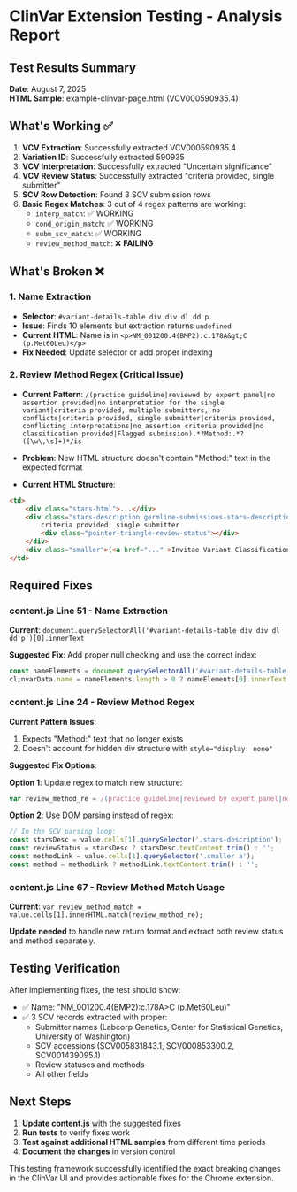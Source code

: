 # ClinVar Extension Testing - Analysis Report

## Test Results Summary

**Date**: August 7, 2025  
**HTML Sample**: example-clinvar-page.html (VCV000590935.4)

## What's Working ✅

1. **VCV Extraction**: Successfully extracted VCV000590935.4
2. **Variation ID**: Successfully extracted 590935  
3. **VCV Interpretation**: Successfully extracted "Uncertain significance"
4. **VCV Review Status**: Successfully extracted "criteria provided, single submitter"
5. **SCV Row Detection**: Found 3 SCV submission rows
6. **Basic Regex Matches**: 3 out of 4 regex patterns are working:
   - `interp_match`: ✅ WORKING
   - `cond_origin_match`: ✅ WORKING  
   - `subm_scv_match`: ✅ WORKING
   - `review_method_match`: ❌ **FAILING**

## What's Broken ❌

### 1. Name Extraction
- **Selector**: `#variant-details-table div div dl dd p`
- **Issue**: Finds 10 elements but extraction returns `undefined`
- **Current HTML**: Name is in `<p>NM_001200.4(BMP2):c.178A&gt;C (p.Met60Leu)</p>`
- **Fix Needed**: Update selector or add proper indexing

### 2. Review Method Regex (Critical Issue)
- **Current Pattern**: `/(practice guideline|reviewed by expert panel|no assertion provided|no interpretation for the single variant|criteria provided, multiple submitters, no conflicts|criteria provided, single submitter|criteria provided, conflicting interpretations|no assertion criteria provided|no classification provided|Flagged submission).*?Method:.*?([\w\,\s]+)*/is`

- **Problem**: New HTML structure doesn't contain "Method:" text in the expected format

- **Current HTML Structure**:
```html
<td>
    <div class="stars-html">...</div>
    <div class="stars-description germline-submissions-stars-description smaller" style="display: none">
        criteria provided, single submitter
        <div class="pointer-triangle-review-status"></div>
    </div>
    <div class="smaller">(<a href="..." >Invitae Variant Classification Sherloc (09022015)</a>)</div>
</td>
```

## Required Fixes

### content.js Line 51 - Name Extraction
**Current**: `document.querySelectorAll('#variant-details-table div div dl dd p')[0].innerText`

**Suggested Fix**: Add proper null checking and use the correct index:
```javascript
const nameElements = document.querySelectorAll('#variant-details-table div div dl dd p');
clinvarData.name = nameElements.length > 0 ? nameElements[0].innerText : "";
```

### content.js Line 24 - Review Method Regex  
**Current Pattern Issues**:
1. Expects "Method:" text that no longer exists
2. Doesn't account for hidden div structure with `style="display: none"`

**Suggested Fix Options**:

**Option 1**: Update regex to match new structure:
```javascript
var review_method_re = /(practice guideline|reviewed by expert panel|no assertion provided|no interpretation for the single variant|criteria provided, multiple submitters, no conflicts|criteria provided, single submitter|criteria provided, conflicting interpretations|no assertion criteria provided|no classification provided|Flagged submission)/is;
```

**Option 2**: Use DOM parsing instead of regex:
```javascript
// In the SCV parsing loop:
const starsDesc = value.cells[1].querySelector('.stars-description');
const reviewStatus = starsDesc ? starsDesc.textContent.trim() : '';
const methodLink = value.cells[1].querySelector('.smaller a');
const method = methodLink ? methodLink.textContent.trim() : '';
```

### content.js Line 67 - Review Method Match Usage
**Current**: `var review_method_match = value.cells[1].innerHTML.match(review_method_re);`

**Update needed** to handle new return format and extract both review status and method separately.

## Testing Verification

After implementing fixes, the test should show:
- ✅ Name: "NM_001200.4(BMP2):c.178A&gt;C (p.Met60Leu)"
- ✅ 3 SCV records extracted with proper:
  - Submitter names (Labcorp Genetics, Center for Statistical Genetics, University of Washington)
  - SCV accessions (SCV005831843.1, SCV000853300.2, SCV001439095.1)
  - Review statuses and methods
  - All other fields

## Next Steps

1. **Update content.js** with the suggested fixes
2. **Run tests** to verify fixes work  
3. **Test against additional HTML samples** from different time periods
4. **Document the changes** in version control

This testing framework successfully identified the exact breaking changes in the ClinVar UI and provides actionable fixes for the Chrome extension.
